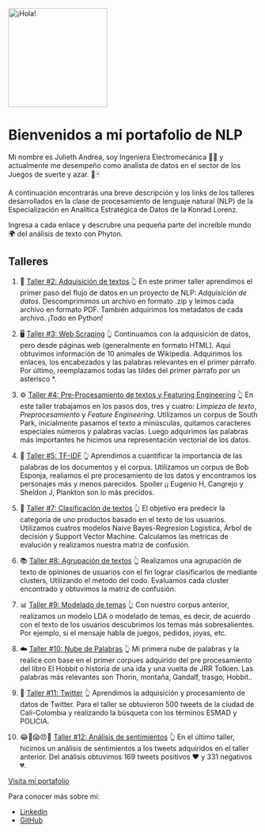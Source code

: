 <img src="https://user-images.githubusercontent.com/73562347/120042301-6e9f4800-bfcf-11eb-925a-c9f7f7537689.png" alt="¡Hola!" width="200"/>


# **Bienvenidos a mi portafolio de NLP**

Mi nombre es Julieth Andrea, soy Ingeniera Electromecánica 👷‍♀️ y actualmente me desempeño como analista de datos en el sector de los Juegos 
de suerte y azar. 🎰🃏 

A continuación encontrarás una breve descripción y los links de los talleres desarrollados en la clase de procesamiento de lenguaje natural (NLP) de la Especialización en Analítica Estratégica de Datos 
de la Konrad Lorenz. 

Ingresa a cada enlace y descrubre una pequeña parte del increíble mundo 🌍 del análisis de texto con Phyton.	

## **Talleres**

1. 📝 [Taller #2: Adquisición de textos](https://github.com/Chomely/Procesamiento-de-Lenguaje-Natural-NLP-/blob/main/Taller%202JM.ipynb) 👆
En este primer taller aprendimos el primer paso del flujo de datos en un proyecto de NLP: *Adquisición de datos*. Descomprimimos un archivo en formato
.zip y leímos cada archivo en formato PDF. También adquirimos los metadatos de cada archivo. ¡Todo en Python!


2. 🖥️ [Taller #3: Web Scraping](https://github.com/Chomely/Procesamiento-de-Lenguaje-Natural-NLP-/blob/main/Taller%203JM.ipynb) 👆
Continuamos con la adquisición de datos, pero desde páginas web (generalmente en formato HTML). Aquí obtuvimos información de 10 animales de Wikipedia.
Adquirimos los enlaces, los encabezados y las palabras relevantes en el primer párrafo. Por último, reemplazamos todas las tildes del primer párrafo por un asterisco *.

	
3. ⚙️ [Taller #4: Pre-Procesamiento de textos y Featuring Engineering](https://github.com/Chomely/Procesamiento-de-Lenguaje-Natural-NLP-/blob/main/Taller%204JM.ipynb) 👆
En este taller trabajamos en los pasos dos, tres y cuatro: *Limpieza de texto*, *Preprocesamiento* y *Feature Engineering*. Utilizamos un corpus de South Park, 
inicialmente pasamos el texto a minúsculas, quitamos caracteres especiales números y palabras vacías. Luego adquirimos las palabras más importantes he hicimos 
una representación vectorial de los datos.


4. 🔡 [Taller #5: TF-IDF](https://github.com/Chomely/Procesamiento-de-Lenguaje-Natural-NLP-/blob/main/Taller%205JM.ipynb) 👆
Aprendimos a cuantificar la importancia de las palabras de los documentos y el corpus. Utilizamos un corpus de Bob Esponja, realiamos el pre procesamiento de los datos y encontramos los personajes más y menos parecidos.
Spoiler ¡¡ Eugenio H, Cangrejo y Sheldon J, Plankton son lo más precidos.


5. 🧲 [Taller #7: Clasificación de textos](https://github.com/Chomely/Procesamiento-de-Lenguaje-Natural-5LP-/blob/main/Taller%207JM.ipynb) 👆
El objetivo era predecir la categoría de uno productos basado en el texto de los usuarios. Utilizamos cuatros modelos Naive Bayes-Regresion Logistica, Árbol de decisión y 
Support Vector Machine. Calculamos las metricas de evalución y realizamos nuestra matriz de confusión. 


6. 📚 [Taller #8: Agrupación de textos](https://github.com/Chomely/Procesamiento-de-Lenguaje-Natural-NLP-/blob/main/Taller%208JM.ipynb) 👆
Realizamos una agrupación de texto de opiniones de usuarios con el fin lograr clasificarlos de mediante clusters, Utilizando el método del codo. 
Evaluamos cada cluster encontrado y obtuvimos la matriz de confusión.


7. 📊 [Taller #9: Modelado de temas](https://github.com/Chomely/Procesamiento-de-Lenguaje-Natural-NLP-/blob/main/Taller%209JM.ipynb) 👆
Con nuestro corpus anterior, realizamos un modelo LDA o modelado de temas, es decir, de acuerdo con el texto de los usuarios descubrimos los temas 
más sobresalientes. Por ejemplo, si el mensaje habla de juegos, pedidos, joyas, etc.


8. ☁️ [Taller #10: Nube de Palabras](https://github.com/Chomely/Procesamiento-de-Lenguaje-Natural-NLP-/blob/main/Taller%2010JM%20.ipynb) 👆
Mi primera nube de palabras y la realice con base en el primer corpues adquirido del pre procesamiento del libro El Hobbit o historia de una ida y una vuelta de JRR Tolkien.
Las palabras más relevantes son Thorin, montaña, Gandalf, trasgo, Hobbit..

9. 💬 [Taller #11: Twitter](https://github.com/Chomely/Procesamiento-de-Lenguaje-Natural-NLP-/blob/main/Taller%2011JM.ipynb) 👆
Aprendimos la adquisición y procesamiento de datos de Twitter. Para el taller se obtuvieron 500 tweets de la ciudad de Cali-Colombia y realizando la búsqueta con los términos ESMAD y POLICIA. 


10. 😂🥺😱😠🤗 [Taller #12: Análisis de sentimientos](https://github.com/Chomely/Procesamiento-de-Lenguaje-Natural-NLP-/blob/main/Taller%2012JM.ipynb) 👆
En  el último taller, hicimos un análisis de sentimientos a los tweets adquiridos en el taller anterior. Del análisis obtuvimos 169 tweets positivos ❤️ y 331 negativos 💔.

[Visita mi portafolio](https://chomely.github.io/Portafolio_NLP/)

Para conocer más sobre mí:
* [Linkedin](https://www.linkedin.com/in/julieth-andrea-murte-tavera-276678144/)
* [GitHub](https://github.com/Chomely)
